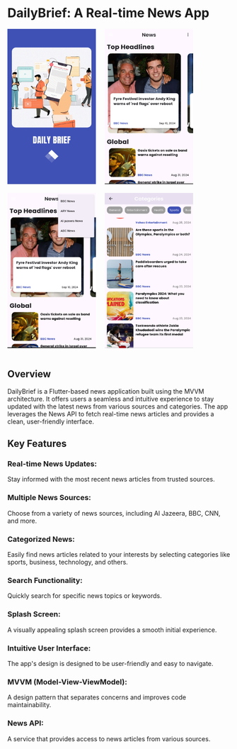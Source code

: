 # DailyBrief: A Real-time News App

<div style="display: flex; flex-wrap: wrap; gap: 20px;">
  <img src="https://github.com/5-abdulsami/dailybrief_news_app/raw/main/images/app_screenshots/splash_screen.png" alt="News Screen" width="200" height="350"/>
  <img src="https://github.com/5-abdulsami/dailybrief_news_app/raw/main/images/app_screenshots/news_screen.png" alt="News Screen" width="200" height="350"/>
  <img src="https://github.com/5-abdulsami/dailybrief_news_app/raw/main/images/app_screenshots/sources_screen.png?raw=true" alt="Category Screen" width="200" height="350"/>
  <img src="https://github.com/5-abdulsami/dailybrief_news_app/raw/main/images/app_screenshots/categories_screen.png?raw=true" alt="Category Screen" width="200" height="350"/>
  
</div>
<br>

## Overview

DailyBrief is a Flutter-based news application built using the MVVM architecture. It offers users a seamless and intuitive experience to stay updated with the latest news from various sources and categories. The app leverages the News API to fetch real-time news articles and provides a clean, user-friendly interface.

## Key Features

### Real-time News Updates: <br>
Stay informed with the most recent news articles from trusted sources.
### Multiple News Sources: <br>
Choose from a variety of news sources, including Al Jazeera, BBC, CNN, and more.
### Categorized News: <br>
Easily find news articles related to your interests by selecting categories like sports, business, technology, and others.
### Search Functionality: <br>
Quickly search for specific news topics or keywords.
### Splash Screen: <br>
A visually appealing splash screen provides a smooth initial experience.
### Intuitive User Interface: <br>
The app's design is designed to be user-friendly and easy to navigate.
### MVVM (Model-View-ViewModel): <br>
A design pattern that separates concerns and improves code maintainability.
### News API:<br>
A service that provides access to news articles from various sources.

